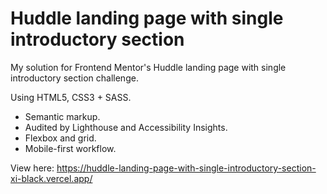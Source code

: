 # Huddle landing page with single introductory section
My solution for Frontend Mentor's Huddle landing page with single introductory section challenge.

Using HTML5, CSS3 + SASS.
* Semantic markup.
* Audited by Lighthouse and Accessibility Insights.
* Flexbox and grid.
* Mobile-first workflow.

View here: https://huddle-landing-page-with-single-introductory-section-xi-black.vercel.app/
